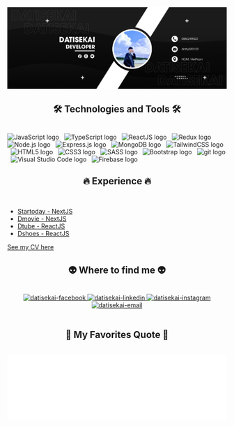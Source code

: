 <!-- Trungquandev -->
<a href="#" target="_blank">
  <img src="images/datisekai.jpg" width="1200" alt="datisekai" />
</a>

<h2 align="center">🛠 Technologies and Tools 🛠</h2>
<br>
<!-- https://simpleicons.org/ -->
<span><img src="https://img.shields.io/badge/JavaScript-282C34?logo=javascript&logoColor=F7DF1E" alt="JavaScript logo" title="JavaScript" height="25" /></span>
&nbsp;
<span><img src="https://img.shields.io/badge/TypeScript-282C34?logo=typescript&logoColor=3178C6" alt="TypeScript logo" title="TypeScript" height="25" /></span>
&nbsp;
<span><img src="https://img.shields.io/badge/ReactJS-282C34?logo=react&logoColor=61DAFB" alt="ReactJS logo" title="ReactJS" height="25" /></span>
&nbsp;
<span><img src="https://img.shields.io/badge/Redux-282C34?logo=redux&logoColor=764ABC" alt="Redux logo" title="Redux" height="25" /></span>
&nbsp;
<span><img src="https://img.shields.io/badge/Node.js-282C34?logo=node.js&logoColor=00F200" alt="Node.js logo" title="Node.js" height="25" /></span>
&nbsp;
<span><img src="https://img.shields.io/badge/Express-282C34?logo=express&logoColor=FFFFFF" alt="Express.js logo" title="Express.js" height="25" /></span>
&nbsp;
<span><img src="https://img.shields.io/badge/MongoDB-282C34?logo=mongodb&logoColor=47A248" alt="MongoDB logo" title="MongoDB" height="25" /></span>
&nbsp;
<span><img src="https://img.shields.io/badge/Tailwind%20CSS-282C34?logo=tailwind-css&logoColor=38B2AC" alt="TailwindCSS logo" title="TailwindCSS" height="25" /></span>
&nbsp;
<span><img src="https://img.shields.io/badge/HTML5-282C34?logo=html5&logoColor=E34F26" alt="HTML5 logo" title="HTML5" height="25" /></span>
&nbsp;
<span><img src="https://img.shields.io/badge/CSS3-282C34?logo=css3&logoColor=1572B6" alt="CSS3 logo" title="CSS3" height="25" /></span>
&nbsp;
<span><img src="https://img.shields.io/badge/Sass-282C34?logo=sass&logoColor=CC6699" alt="SASS logo" title="SASS" height="25" /></span>
&nbsp;
<span><img src="https://img.shields.io/badge/Bootstrap-282C34?logo=bootstrap&logoColor=7952B3" alt="Bootstrap logo" title="Bootstrap" height="25" /></span>
&nbsp;
<span><img src="https://img.shields.io/badge/git-282C34?logo=git&logoColor=F05032" alt="git logo" title="git" height="25" /></span>
&nbsp;
<span><img src="https://img.shields.io/badge/VS%20Code-282C34?logo=visual-studio-code&logoColor=007ACC" alt="Visual Studio Code logo" title="Visual Studio Code" height="25" /></span>
&nbsp;
<span><img src="https://img.shields.io/badge/Firebase-282C34?logo=firebase&logoColor=FFCA28" alt="Firebase logo" title="Firebase" height="25" /></span>
&nbsp;

<br>

<h2 align="center">🔥 Experience 🔥</h2>
<!-- https://github.com/anuraghazra/github-readme-stats -->
<br>
<div>
   <ul>
    <li>
    <a href="https://startoday-news.vercel.app" title="datisekai">
        Startoday - NextJS
    </a>
  </li>
   <li>
    <a href="https://dmovie-app.vercel.app" title="datisekai">
        Dmovie - NextJS
    </a>
  </li>
  <li> 
    <a href="https://dtube-datisekai.netlify.app" title="datisekai">
        Dtube - ReactJS
    </a>
  </li>
   <li> 
    <a href="https://dshoes.netlify.app" title="datisekai">
        Dshoes - ReactJS
    </a>
  </li>
   </ul>   
</div>

 <a align="center" href="https://www.topcv.vn/xem-cv/C1BXCQAEU1NQBQkGAVJSVgZSCQpYAlBcAgkJDQb087" title="datisekai">
      See my CV here
    </a>

<br>

<h2 align="center">👽 Where to find me 👽</h2>
<br>
<!-- https://icons8.com -->
<div align="center">
  <a href="https://facebook.com/datisekai" target="blank">
    <img src="https://img.icons8.com/bubbles/100/000000/facebook-new.png" alt="datisekai-facebook" />
  </a>
  <a href="https://www.linkedin.com/in/th%C3%A0nh-%C4%91%E1%BA%A1t-l%C3%BD-714569233/" target="blank">
    <img src="https://img.icons8.com/bubbles/100/000000/linkedin.png" alt="datisekai-linkedin" />
  </a>
  <a href="https://www.instagram.com/datisekai.dev/" target="blank">
    <img src="https://img.icons8.com/bubbles/100/000000/instagram.png" alt="datisekai-instagram" />
  </a>
  <a href="mailto:datly030102@gmail.com" target="top">
    <img src="https://img.icons8.com/bubbles/100/000000/apple-mail.png" alt="datisekai-email" />
  </a>
</div>

<br>

<h2 align="center">📑 My Favorites Quote 📑</h2>
<br>
<a href="#" target="_blank">
  <img src="images/datisekai-quotes.svg" width="846" height="150" alt="datisekai" />
</a>
